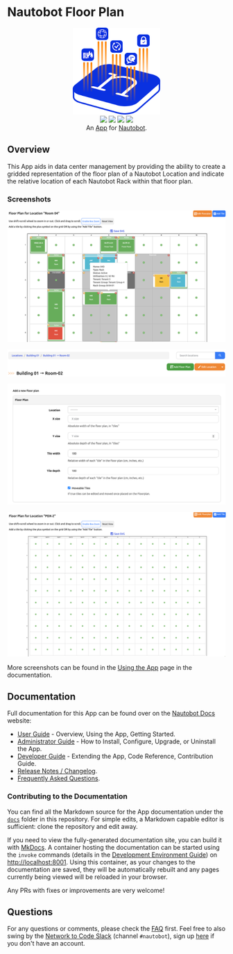 # Nautobot Floor Plan

<p align="center">
  <img src="https://raw.githubusercontent.com/nautobot/nautobot-app-floor-plan/develop/docs/images/icon-nautobot-floor-plan.png" class="logo" height="200px">
  <br>
  <a href="https://github.com/nautobot/nautobot-app-floor-plan/actions"><img src="https://github.com/nautobot/nautobot-app-floor-plan/actions/workflows/ci.yml/badge.svg?branch=main"></a>
  <a href="https://docs.nautobot.com/projects/floor-plan/en/latest/"><img src="https://readthedocs.org/projects/nautobot-plugin-floor-plan/badge/"></a>
  <a href="https://pypi.org/project/nautobot-floor-plan/"><img src="https://img.shields.io/pypi/v/nautobot-floor-plan"></a>
  <a href="https://pypi.org/project/nautobot-floor-plan/"><img src="https://img.shields.io/pypi/dm/nautobot-floor-plan"></a>
  <br>
  An <a href="https://www.networktocode.com/nautobot/apps/">App</a> for <a href="https://nautobot.com/">Nautobot</a>.
</p>

## Overview

This App aids in data center management by providing the ability to create a gridded representation of the floor plan of a Nautobot Location and indicate the relative location of each Nautobot Rack within that floor plan.

### Screenshots

![A sample floor plan](https://raw.githubusercontent.com/nautobot/nautobot-app-floor-plan/develop/docs/images/floor-plan-populated.png)

![Button to add a new floor plan](https://raw.githubusercontent.com/nautobot/nautobot-app-floor-plan/develop/docs/images/add-floor-plan-button.png)

![Form to define a new floor plan](https://raw.githubusercontent.com/nautobot/nautobot-app-floor-plan/develop/docs/images/add-floor-plan-form.png)

![A new blank floor plan](https://raw.githubusercontent.com/nautobot/nautobot-app-floor-plan/develop/docs/images/floor-plan-empty.png)

More screenshots can be found in the [Using the App](https://docs.nautobot.com/projects/floor-plan/en/latest/user/app_use_cases/) page in the documentation.

## Documentation

Full documentation for this App can be found over on the [Nautobot Docs](https://docs.nautobot.com) website:

- [User Guide](https://docs.nautobot.com/projects/floor-plan/en/latest/user/app_overview/) - Overview, Using the App, Getting Started.
- [Administrator Guide](https://docs.nautobot.com/projects/floor-plan/en/latest/admin/install/) - How to Install, Configure, Upgrade, or Uninstall the App.
- [Developer Guide](https://docs.nautobot.com/projects/floor-plan/en/latest/dev/contributing/) - Extending the App, Code Reference, Contribution Guide.
- [Release Notes / Changelog](https://docs.nautobot.com/projects/floor-plan/en/latest/admin/release_notes/).
- [Frequently Asked Questions](https://docs.nautobot.com/projects/floor-plan/en/latest/user/faq/).

### Contributing to the Documentation

You can find all the Markdown source for the App documentation under the [`docs`](https://github.com/nautobot/nautobot-app-floor-plan/tree/develop/docs) folder in this repository. For simple edits, a Markdown capable editor is sufficient: clone the repository and edit away.

If you need to view the fully-generated documentation site, you can build it with [MkDocs](https://www.mkdocs.org/). A container hosting the documentation can be started using the `invoke` commands (details in the [Development Environment Guide](https://docs.nautobot.com/projects/floor-plan/en/latest/dev/dev_environment/#docker-development-environment)) on [http://localhost:8001](http://localhost:8001). Using this container, as your changes to the documentation are saved, they will be automatically rebuilt and any pages currently being viewed will be reloaded in your browser.

Any PRs with fixes or improvements are very welcome!

## Questions

For any questions or comments, please check the [FAQ](https://docs.nautobot.com/projects/floor-plan/en/latest/user/faq/) first. Feel free to also swing by the [Network to Code Slack](https://networktocode.slack.com/) (channel `#nautobot`), sign up [here](http://slack.networktocode.com/) if you don't have an account.
